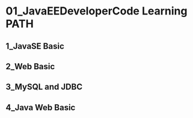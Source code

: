 # 01_JavaEEDeveloperCode Learning PATH

## 1_JavaSE Basic

## 2_Web Basic

## 3_MySQL and JDBC

## 4_Java Web Basic